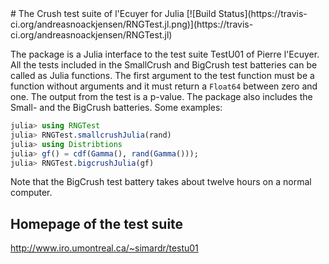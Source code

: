 <a name="banner"/>
# The Crush test suite of l'Ecuyer for Julia
[![Build Status](https://travis-ci.org/andreasnoackjensen/RNGTest.jl.png)](https://travis-ci.org/andreasnoackjensen/RNGTest.jl)

The package is a Julia interface to the test suite TestU01 of Pierre l'Ecuyer. All the tests included in the SmallCrush and BigCrush test batteries can be called as Julia functions. The first argument to the test function must be a function without arguments and it must return a `Float64` between zero and one. The output from the test is a p-value. The package also includes the Small- and the BigCrush batteries. Some examples:
```julia
julia> using RNGTest
julia> RNGTest.smallcrushJulia(rand)
julia> using Distribtions
julia> gf() = cdf(Gamma(), rand(Gamma()));
julia> RNGTest.bigcrushJulia(gf)
```
Note that the BigCrush test battery takes about twelve hours on a normal computer.

## Homepage of the test suite
http://www.iro.umontreal.ca/~simardr/testu01